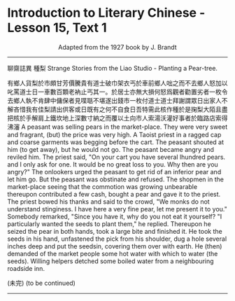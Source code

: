 # Introduction to Literary Chinese - Lesson 15, Text 1

<center>Adapted from the 1927 book by J. Brandt</center>

---

聊齋誌異 種梨
Strange Stories from the Liao Studio - Planting a Pear-tree.

有鄉人貨梨於市頗甘芳價騰貴有道士破巾架衣丐於車前鄉人咄之而不去鄉人怒加以叱罵道士日一車數百顆老衲止丐其一。於居士亦無大損何怒爲觀者勸置劣者一枚令去鄉人執不肯肆中傭保者見喋聒不堪遂出錢市一枚付道士道士拜謝謂眾日出家人不解吝惜我有佳梨請出供客或日既有之何不自食日吾特需此核作種於是掬梨大陌且盡把核於手解肩上鐵坎地上深數寸納之而覆以土向市人索湯沃灌好事者於臨路店索得沸瀋
A peasant was selling pears in the market-place. They were very sweet and fragrant, (but) the price was very high. A Taoist priest in a ragged cap and coarse garments was begging before the cart. The peasant shouted at him (to get away), but he would not go. The peasant became angry and reviled him. The priest said, "On your cart you have several lhundred pears. and I only ask for one. It would be no great loss to you. Why then are you angry?" The onlookers urged the peasant to get rid of an inferior pear and let him go. But the peasant was obstinate and refused. The shopmen in the market-place seeing that the commotion was growing unbearable thereupon contributed a few cash, bought a pear and gave it to the priest. The priest bowed his thanks and said to the crowd, "We monks do not understand stinginess. I have here a very fine pear, let me present it to you." Somebody remarked, "Since you have it, why do you not eat it yourself? "I particularly wanted the seeds to plant them," he replied. Thereupon he seized the pear in both hands, took a large bite and finished it. He took the seeds in his hand, unfastened the pick from his shoulder, dug a hole several inches deep and put the seedsin, covering them over with earth. He (then) demanded of the market people some hot water with which to water (the seeds). Willing helpers detched some boiled water from a neighbouring roadside inn.

(未完)
(to be continued)

---
